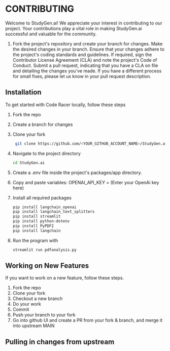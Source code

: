 # CONTRIBUTING

Welcome to StudyGen.ai! We appreciate your interest in contributing to our project. Your contributions play a vital role in making StudyGen.ai successful and valuable for the community.

1. Fork the project's repository and create your branch for changes.
Make the desired changes in your branch.
Ensure that your changes adhere to the project's coding standards and guidelines.
If required, sign the Contributor License Agreement (CLA) and note the project's Code of Conduct.
Submit a pull request, indicating that you have a CLA on file and detailing the changes you've made.
If you have a different process for small fixes, please let us know in your pull request description.

## Installation

To get started with Code Racer locally, follow these steps

1. Fork the repo

2. Create a branch for changes

3. Clone your fork

   ```sh
    git clone https://github.com/<YOUR_GITHUB_ACCOUNT_NAME>/StudyGen.ai.git
   ```

4. Navigate to the project directory

   ```sh
   cd StudyGen.ai
   ```

5. Create a .env file inside the project's packages/app directory.

6. Copy and paste variables: OPENAI_API_KEY = (Enter your OpenAi key here)

7. Install all required packages

   ```sh
   pip install langchain_openai
   pip install langchain_text_splitters
   pip install streamlit
   pip install python-dotenv
   pip install PyPDF2
   pip install langchain
   ```

8. Run the program with

   ```sh
   streamlit run pdfanalysis.py
   ```

## Working on New Features

If you want to work on a new feature, follow these steps.

1. Fork the repo
2. Clone your fork
3. Checkout a new branch
4. Do your work
5. Commit
6. Push your branch to your fork
7. Go into github UI and create a PR from your fork & branch, and merge it into upstream MAIN

## Pulling in changes from upstream
